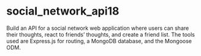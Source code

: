 # social_network_api18
Build an API for a social network web application where users can share their thoughts, react to friends’ thoughts, and create a friend list. The tools used are Express.js for routing, a MongoDB database, and the Mongoose ODM.
